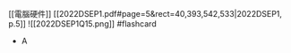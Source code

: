 [[電腦硬件]]
[[2022DSEP1.pdf#page=5&rect=40,393,542,533|2022DSEP1, p.5]]
![[2022DSEP1Q15.png]] #flashcard 
- A
<!--ID: 1730701092440-->


